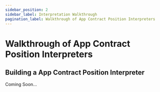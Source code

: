 ```yaml
---
sidebar_position: 2
sidebar_label: Interpretation Walkthrough
pagination_label: Walkthrough of App Contract Position Interpreters
---
```


# Walkthrough of App Contract Position Interpreters

## Building a App Contract Position Interpreter

Coming Soon...
